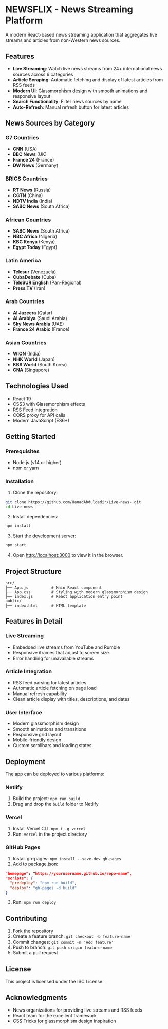# NEWSFLIX - News Streaming Platform

A modern React-based news streaming application that aggregates live streams and articles from non-Western news sources.

## Features

- **Live Streaming**: Watch live news streams from 24+ international news sources across 6 categories
- **Article Scraping**: Automatic fetching and display of latest articles from RSS feeds
- **Modern UI**: Glassmorphism design with smooth animations and responsive layout
- **Search Functionality**: Filter news sources by name
- **Auto-Refresh**: Manual refresh button for latest articles

## News Sources by Category

### G7 Countries
- **CNN** (USA)
- **BBC News** (UK)
- **France 24** (France)
- **DW News** (Germany)

### BRICS Countries
- **RT News** (Russia)
- **CGTN** (China)
- **NDTV India** (India)
- **SABC News** (South Africa)

### African Countries
- **SABC News** (South Africa)
- **NBC Africa** (Nigeria)
- **KBC Kenya** (Kenya)
- **Egypt Today** (Egypt)

### Latin America
- **Telesur** (Venezuela)
- **CubaDebate** (Cuba)
- **TeleSUR English** (Pan-Regional)
- **Press TV** (Iran)

### Arab Countries
- **Al Jazeera** (Qatar)
- **Al Arabiya** (Saudi Arabia)
- **Sky News Arabia** (UAE)
- **France 24 Arabic** (France)

### Asian Countries
- **WION** (India)
- **NHK World** (Japan)
- **KBS World** (South Korea)
- **CNA** (Singapore)

## Technologies Used

- React 19
- CSS3 with Glassmorphism effects
- RSS Feed integration
- CORS proxy for API calls
- Modern JavaScript (ES6+)

## Getting Started

### Prerequisites

- Node.js (v14 or higher)
- npm or yarn

### Installation

1. Clone the repository:
```bash
git clone https://github.com/HanadAbdulqadir/Live-news-.git
cd Live-news-
```

2. Install dependencies:
```bash
npm install
```

3. Start the development server:
```bash
npm start
```

4. Open [http://localhost:3000](http://localhost:3000) to view it in the browser.

## Project Structure

```
src/
├── App.js          # Main React component
├── App.css         # Styling with modern glassmorphism design
├── index.js        # React application entry point
public/
├── index.html      # HTML template
```

## Features in Detail

### Live Streaming
- Embedded live streams from YouTube and Rumble
- Responsive iframes that adjust to screen size
- Error handling for unavailable streams

### Article Integration
- RSS feed parsing for latest articles
- Automatic article fetching on page load
- Manual refresh capability
- Clean article display with titles, descriptions, and dates

### User Interface
- Modern glassmorphism design
- Smooth animations and transitions
- Responsive grid layout
- Mobile-friendly design
- Custom scrollbars and loading states

## Deployment

The app can be deployed to various platforms:

### Netlify
1. Build the project: `npm run build`
2. Drag and drop the `build` folder to Netlify

### Vercel
1. Install Vercel CLI: `npm i -g vercel`
2. Run: `vercel` in the project directory

### GitHub Pages
1. Install gh-pages: `npm install --save-dev gh-pages`
2. Add to package.json:
```json
"homepage": "https://yourusername.github.io/repo-name",
"scripts": {
  "predeploy": "npm run build",
  "deploy": "gh-pages -d build"
}
```
3. Run: `npm run deploy`

## Contributing

1. Fork the repository
2. Create a feature branch: `git checkout -b feature-name`
3. Commit changes: `git commit -m 'Add feature'`
4. Push to branch: `git push origin feature-name`
5. Submit a pull request

## License

This project is licensed under the ISC License.

## Acknowledgments

- News organizations for providing live streams and RSS feeds
- React team for the excellent framework
- CSS Tricks for glassmorphism design inspiration
